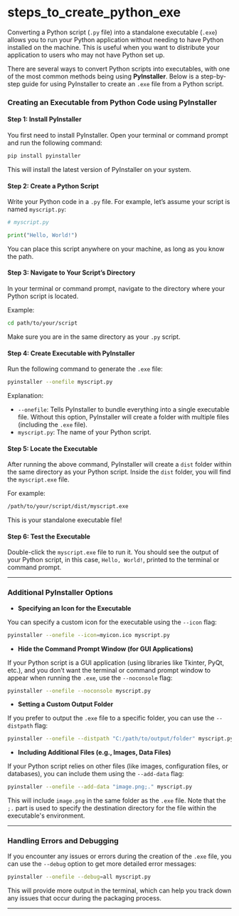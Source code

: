 # steps_to_create_python_exe

Converting a Python script (`.py` file) into a standalone executable (`.exe`) allows you to run your Python application without needing to have Python installed on the machine. This is useful when you want to distribute your application to users who may not have Python set up.

There are several ways to convert Python scripts into executables, with one of the most common methods being using **PyInstaller**. Below is a step-by-step guide for using PyInstaller to create an `.exe` file from a Python script.

### **Creating an Executable from Python Code using PyInstaller**

#### **Step 1: Install PyInstaller**

You first need to install PyInstaller. Open your terminal or command prompt and run the following command:

```bash
pip install pyinstaller
```

This will install the latest version of PyInstaller on your system.

#### **Step 2: Create a Python Script**

Write your Python code in a `.py` file. For example, let’s assume your script is named `myscript.py`:

```python
# myscript.py

print("Hello, World!")
```

You can place this script anywhere on your machine, as long as you know the path.

#### **Step 3: Navigate to Your Script’s Directory**

In your terminal or command prompt, navigate to the directory where your Python script is located.

Example:

```bash
cd path/to/your/script
```

Make sure you are in the same directory as your `.py` script.

#### **Step 4: Create Executable with PyInstaller**

Run the following command to generate the `.exe` file:

```bash
pyinstaller --onefile myscript.py
```

Explanation:
- `--onefile`: Tells PyInstaller to bundle everything into a single executable file. Without this option, PyInstaller will create a folder with multiple files (including the `.exe` file).
- `myscript.py`: The name of your Python script.

#### **Step 5: Locate the Executable**

After running the above command, PyInstaller will create a `dist` folder within the same directory as your Python script. Inside the `dist` folder, you will find the `myscript.exe` file.

For example:

```bash
/path/to/your/script/dist/myscript.exe
```

This is your standalone executable file!

#### **Step 6: Test the Executable**

Double-click the `myscript.exe` file to run it. You should see the output of your Python script, in this case, `Hello, World!`, printed to the terminal or command prompt.

---

### **Additional PyInstaller Options**

- **Specifying an Icon for the Executable**

You can specify a custom icon for the executable using the `--icon` flag:

```bash
pyinstaller --onefile --icon=myicon.ico myscript.py
```

- **Hide the Command Prompt Window (for GUI Applications)**

If your Python script is a GUI application (using libraries like Tkinter, PyQt, etc.), and you don’t want the terminal or command prompt window to appear when running the `.exe`, use the `--noconsole` flag:

```bash
pyinstaller --onefile --noconsole myscript.py
```

- **Setting a Custom Output Folder**

If you prefer to output the `.exe` file to a specific folder, you can use the `--distpath` flag:

```bash
pyinstaller --onefile --distpath "C:/path/to/output/folder" myscript.py
```

- **Including Additional Files (e.g., Images, Data Files)**

If your Python script relies on other files (like images, configuration files, or databases), you can include them using the `--add-data` flag:

```bash
pyinstaller --onefile --add-data "image.png;." myscript.py
```

This will include `image.png` in the same folder as the `.exe` file. Note that the `;.` part is used to specify the destination directory for the file within the executable's environment.

---

### **Handling Errors and Debugging**

If you encounter any issues or errors during the creation of the `.exe` file, you can use the `--debug` option to get more detailed error messages:

```bash
pyinstaller --onefile --debug=all myscript.py
```

This will provide more output in the terminal, which can help you track down any issues that occur during the packaging process.

---

